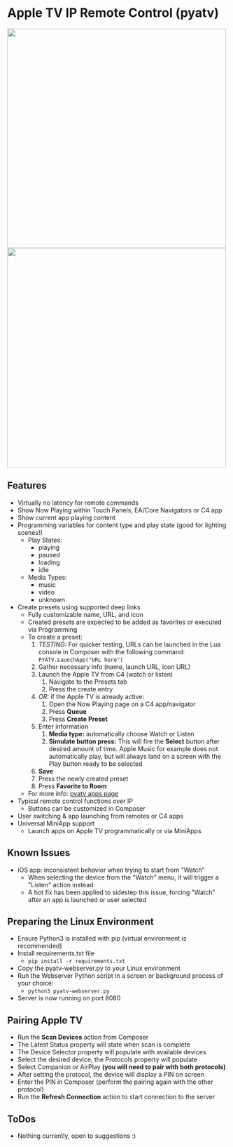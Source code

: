 # Apple TV IP Remote Control (pyatv)

<img height="500px" src="https://github.com/user-attachments/assets/95f7eaf0-67f0-4f34-b547-85940f5d7672"/>
<img height="500px" src="https://github.com/user-attachments/assets/d8f5a548-6881-4026-a81a-e481cf063a8e"/>


## Features
- Virtually no latency for remote commands
- Show Now Playing within Touch Panels, EA/Core Navigators or C4 app
- Show current app playing content
- Programming variables for content type and play state (good for lighting scenes!)
  - Play States:
    - playing
    - paused
    - loading
    - idle
  - Media Types:
    - music
    - video
    - unknown
- Create presets using supported deep links
	- Fully customizable name, URL, and icon
	- Created presets are expected to be added as favorites or executed via Programming
	- To create a preset:
		1. *TESTING:* For quicker testing, URLs can be launched in the Lua console in Composer with the following command: `PYATV.LaunchApp("URL here")`
		2. Gather necessary info (name, launch URL, icon URL)
		3. Launch the Apple TV from C4 (watch or listen)
			1. Navigate to the Presets tab
			2. Press the create entry
		4. *OR:* if the Apple TV is already active:
			1. Open the Now Playing page on a C4 app/navigator
			2. Press **Queue**
			3. Press **Create Preset**
		5. Enter information
			1. **Media type:** automatically choose Watch or Listen
			2. **Simulate button press:** This will fire the **Select** button after desired amount of time. Apple Music for example does not automatically play, but will always land on a screen with the Play button ready to be selected
		6. **Save**
		7. Press the newly created preset
		8. Press **Favorite to Room**
	- For more info: [pyatv apps page](https://pyatv.dev/development/apps/)
- Typical remote control functions over IP
  - Buttons can be customized in Composer
- User switching & app launching from remotes or C4 apps
- Universal MiniApp support
  - Launch apps on Apple TV programmatically or via MiniApps
## Known Issues
- iOS app: inconsistent behavior when trying to start from "Watch"
	- When selecting the device from the "Watch" menu, it will trigger a "Listen" action instead
	- A hot fix has been applied to sidestep this issue, forcing "Watch" after an app is launched or user selected
## Preparing the Linux Environment
- Ensure Python3 is installed with pip (virtual environment is recommended)
- Install requirements.txt file
	- `pip install -r requirements.txt`
- Copy the pyatv-webserver.py to your Linux environment
- Run the Webserver Python script in a screen or background process of your choice:
	- `python3 pyatv-webserver.py`
- Server is now running on port 8080
## Pairing Apple TV
- Run the **Scan Devices** action from Composer
- The Latest Status property will state when scan is complete
- The Device Selector property will populate with available devices
- Select the desired device, the Protocols property will populate
- Select Companion or AirPlay **(you will need to pair with both protocols)**
- After setting the protocol, the device will display a PIN on screen
- Enter the PIN in Composer (perform the pairing again with the other protocol)
- Run the **Refresh Connection** action to start connection to the server

## ToDos
- Nothing currently, open to suggestions :)
